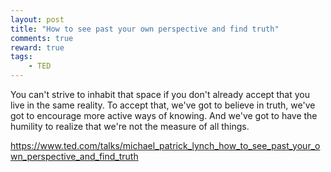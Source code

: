 ```yaml
---
layout: post
title: "How to see past your own perspective and find truth"
comments: true
reward: true
tags: 
	- TED
---
```

You can't strive to inhabit that space if you don't already accept that you live in the same reality. To accept that, we've got to believe in truth, we've got to encourage more active ways of knowing. And we've got to have the humility to realize that we're not the measure of all things. 

https://www.ted.com/talks/michael_patrick_lynch_how_to_see_past_your_own_perspective_and_find_truth